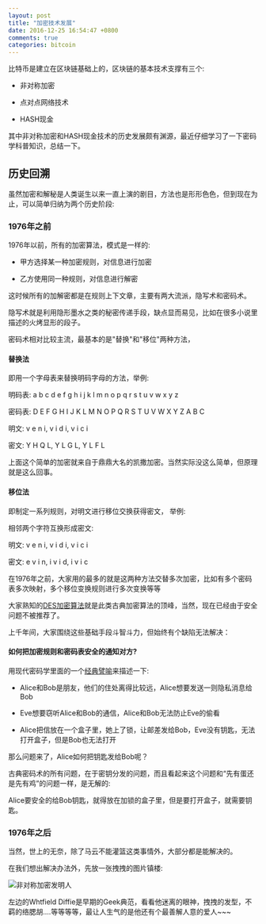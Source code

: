 ```yaml
---
layout: post
title: "加密技术发展"
date: 2016-12-25 16:54:47 +0800
comments: true
categories: bitcoin
---
```


比特币是建立在区块链基础上的，区块链的基本技术支撑有三个:

* 非对称加密

* 点对点网络技术

* HASH现金

其中非对称加密和HASH现金技术的历史发展颇有渊源，最近仔细学习了一下密码学科普知识，总结一下。

<!-- more -->

## 历史回溯

虽然加密和解秘是人类诞生以来一直上演的剧目，方法也是形形色色，但到现在为止，可以简单归纳为两个历史阶段:

### 1976年之前

1976年以前，所有的加密算法，模式是一样的:

* 甲方选择某一种加密规则，对信息进行加密

* 乙方使用同一种规则，对信息进行解密

这时候所有的加解密都是在规则上下文章，主要有两大流派，隐写术和密码术。

隐写术就是利用隐形墨水之类的秘密传递手段，缺点显而易见，比如在很多小说里描述的火烤显形的段子。

密码术相对比较主流，最基本的是"替换"和"移位"两种方法，

#### 替换法

即用一个字母表来替换明码字母的方法，举例:

明码表: a b c d e f g h i j k l m n o p q r s t u v w x y z

密码表: D E F G H I J K L M N O P Q R S T U V W X Y Z A B C

明文:   v e n i, v i d i, v i c i

密文:   Y H Q L, Y L G L, Y L F L

上面这个简单的加密就来自于鼎鼎大名的凯撒加密。当然实际没这么简单，但原理就是这么回事。

#### 移位法

即制定一系列规则，对明文进行移位交换获得密文， 举例:

相邻两个字符互换形成密文:

明文:   v e n i, v i d i, v i c i

密文:   e v i n, i v i d, i v i c


在1976年之前，大家用的最多的就是这两种方法交替多次加密，比如有多个密码表多次映射，多个移位变换规则进行多次变换等等

大家熟知的[DES加密算法](https://zh.wikipedia.org/zh-hans/%E8%B3%87%E6%96%99%E5%8A%A0%E5%AF%86%E6%A8%99%E6%BA%96)就是此类古典加密算法的顶峰，当然，现在已经由于安全问题不被推荐了。

上千年间，大家围绕这些基础手段斗智斗力，但始终有个缺陷无法解决：

#### 如何把加密规则和密码表安全的通知对方?

用现代密码学里面的一个[经典譬喻](https://zh.wikipedia.org/wiki/%E6%84%9B%E9%BA%97%E7%B5%B2%E8%88%87%E9%AE%91%E4%BC%AF)来描述一下:

* Alice和Bob是朋友，他们的住处离得比较远，Alice想要发送一则隐私消息给Bob

* Eve想要窃听Alice和Bob的通信，Alice和Bob无法防止Eve的偷看

* Alice把信放在一个盒子里，她上了锁，让邮差发给Bob，Eve没有钥匙，无法打开盒子，但是Bob也无法打开

那么问题来了，Alice如何把钥匙发给Bob呢？

古典密码术的所有问题，在于密钥分发的问题，而且看起来这个问题和“先有蛋还是先有鸡”的问题一样，是无解的:

Alice要安全的给Bob钥匙，就得放在加锁的盒子里，但是要打开盒子，就需要钥匙。

### 1976年之后

当然，世上的无奈，除了马云不能灌篮这类事情外，大部分都是能解决的。

在我们想出解决办法外，先放一张拽拽的图片镇楼:

![非对称加密发明人](https://raw.githubusercontent.com/memoryboxes/memoryboxes.github.io/source/images/201612/bg1.jpg)

左边的Whtfield Diffie是早期的Geek典范，看看他迷离的眼神，拽拽的发型，不羁的络腮胡....等等等等，最让人生气的是他还有个最善解人意的爱人~~~
